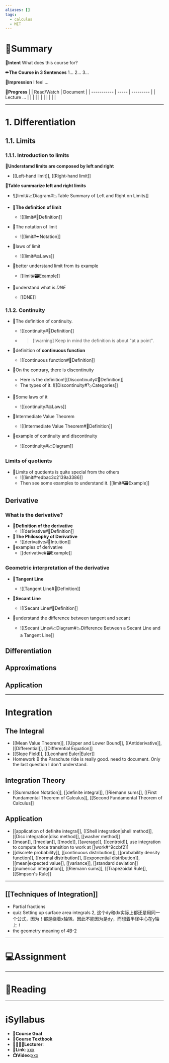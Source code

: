 ```yaml
---
aliases: []
tags:
  - calculus
  - MIT
---
```

# 📝Summary
**🎯Intent**
What does this course for?

**✏The Course in 3 Sentences**
1...
2...
3...

**🧠Impression**
I feel ...

**🏁Progress**
|             | Read/Watch | Document |
| ----------- | ----- | --------- |
| Lecture ... |       |           |
|             |       |           |
|             |       |           |


___



# 1. Differentiation
## 1.1. Limits
### 1.1.1. Introduction to limits
**📌Understamd limits are composed by left and right**
- [[Left-hand limit]], [[Right-hand limit]]

**📌Table summarize left and right limits**
- ![[limit#📈Diagram#📉Table Summary of Left and Right on Limits]]

- **📌The definition of limit**
	- ![[limit#📝Definition]]

- 📌The notation of limit
  - ![[limit#✒Notation]]

- 📌laws of limit
  - ![[limit#⚖Laws]]


- 📌better understand limit from its example
  - [[limit#🗃Example]]

- 📌understand what is $DNE$
  - [[DNE]]


### 1.1.2. Continuity
- 📌The definition of continuity.
  - ![[continuity#📝Definition]]
  - > [!warning] Keep in mind the definition is about "at a point".

- 📌definition of **continuous function**
  - ![[continuous function#📝Definition]]


- 📌On the contrary, there is discontinuity
  - Here is the definition![[Discontinuity#📝Definition]]
  - The types of it. ![[Discontinuity#🏷Categories]]

- 📌Some laws of it
  - ![[continuity#⚖Laws]]

- 📌Intermediate Value Theorem
  - ![[Intermediate Value Theorem#📝Definition]]

- 📌example of continuity and discontinuity
  - ![[continuity#📈Diagram]]


### Limits of quotients
- 📌Limits of quotients is quite special from the others
  - ![[limit#^edbac3c2139a3386]]
  - Then see some examples to understand it. [[limit#🗃Example]]


## Derivative
### What is the derivative?
- 📌**Definition of the derivative**
  - ![[derivative#📝Definition]]
- 📌**The Philosophy of Derivative**
  - ![[derivative#🧠Intuition]]
- 📌examples of derivative
  - [[derivative#🗃Example]]

### Geometric interpretation of the derivative
- 📌**Tangent Line**
  - ![[Tangent Line#📝Definition]]

- 📌**Secant Line**
  - ![[Secant Line#📝Definition]]

- 📌understand the difference between tangent and secant
  - ![[Secant Line#📈Diagram#📉Difference Between a Secant Line and a Tangent Line]]

## Differentiation
## Approximations
## Application

___

# Integration
## The Integral
- [[Mean Value Theorem]], [[Upper and Lower Bound]], [[Antiderivative]], [[Differential]], [[Differential Equation]]
- [[Slope Field]], [[Leonhard Euler|Euler]]
- Homework B the Parachute ride is really good. need to document. Only the last question I don't understand.
## Integration Theory
- [[Summation Notation]], [[definite integral]], [[Riemann sums]], [[First Fundamental Theorem of Calculus]], [[Second Fundamental Theorem of Calculus]]
## Application
- [[application of definite integral]], [[Shell integration|shell method]], [[Disc integration|disc method]], [[washer method]]
- [[mean]], [[median]], [[mode]], [[average]], [[centroid]], use integration to compute force transition to work at [[work#^9ccbf2]]
- [[discrete probability]], [[continuous distribution]], [[probability density function]], [[normal distribution]], [[exponential distribution]], [[mean|expected value]], [[variance]], [[standard deviation]]
- [[numerical integration]], [[Riemann sums]], [[Trapezoidal Rule]], [[Simpson's Rule]]

___

## [[Techniques of Integration]]
- Partial fractions
- quiz Setting up surface area integrals 2, 这个dy和dx实际上都还是用同一个公式，因为！都是绕着x轴转。因此不能因为是dy，而想着半径中心在y轴上！
- the geometry meaning of 4B-2

___


# 💻Assignment

___

# 📖Reading

___

# ℹSyllabus
- **🎯Course Goal**
- **📖Course Textbook**
- **👩‍🏫👨‍🏫Lecturer**:
- **🔗Link**: [xxx](https://)
- **📺Video**:[xxx](https://)